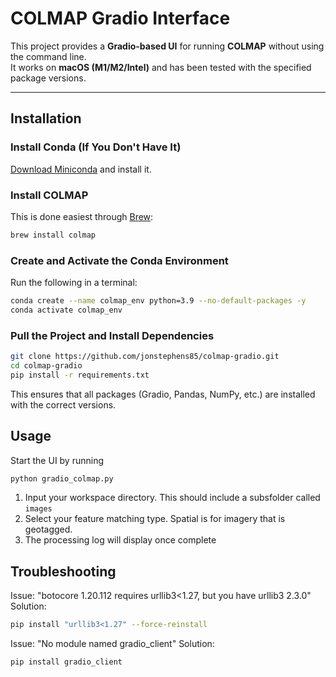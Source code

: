 # COLMAP Gradio Interface

This project provides a **Gradio-based UI** for running **COLMAP** without using the command line.  
It works on **macOS (M1/M2/Intel)** and has been tested with the specified package versions.

---

## Installation

### **Install Conda (If You Don't Have It)**
[Download Miniconda](https://docs.conda.io/en/latest/miniconda.html) and install it.

### **Install COLMAP**
This is done easiest through [Brew](https://brew.sh/):
```bash
brew install colmap
```

### **Create and Activate the Conda Environment**
Run the following in a terminal:

```bash
conda create --name colmap_env python=3.9 --no-default-packages -y
conda activate colmap_env
```

### **Pull the Project and Install Dependencies**
```bash
git clone https://github.com/jonstephens85/colmap-gradio.git
cd colmap-gradio
pip install -r requirements.txt
```
This ensures that all packages (Gradio, Pandas, NumPy, etc.) are installed with the correct versions.

## Usage

Start the UI by running
```bash
python gradio_colmap.py
```

1. Input your workspace directory. This should include a subsfolder called `images`
2. Select your feature matching type. Spatial is for imagery that is geotagged.
3. The processing log will display once complete

## Troubleshooting

Issue: "botocore 1.20.112 requires urllib3<1.27, but you have urllib3 2.3.0"
Solution:
```bash
pip install "urllib3<1.27" --force-reinstall
```

Issue: "No module named gradio_client"
Solution:
```bash
pip install gradio_client
```


